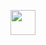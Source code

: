 <p align="center">
 <img height="40" src="https://64.media.tumblr.com/01075ed40f45496e06d95286b0340aea/7ebd9017cfb08dfa-48/s2048x3072/5c1ff41aa3a8af280d9a8aef3a67394e0b5b32ec.pnj">
